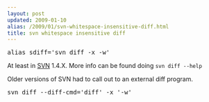 ```yaml
---
layout: post
updated: 2009-01-10
alias: /2009/01/svn-whitespace-insensitive-diff.html
title: svn whitespace insensitive diff
---
```

<pre>
alias sdiff='svn diff -x -w'
</pre>

<p>At least in <a href="http://subversion.tigris.org/">SVN</a> 1.4.X.  More info can be found doing <code>svn diff --help</code><p>

<p>Older versions of SVN had to call out to an external diff program.</p>

<pre>
svn diff --diff-cmd='diff' -x '-w'
</pre>